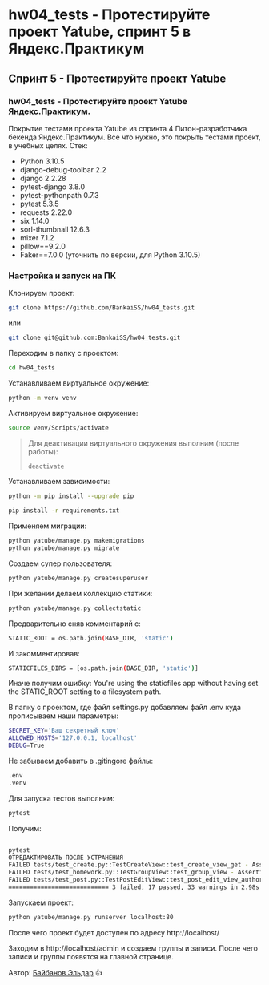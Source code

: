 # hw04_tests - Протестируйте проект Yatube, спринт 5 в Яндекс.Практикум

## Спринт 5 - Протестируйте проект Yatube

### hw04_tests - Протестируйте проект Yatube Яндекс.Практикум.

Покрытие тестами проекта Yatube из спринта 4 Питон-разработчика бекенда Яндекс.Практикум.
Все что нужно, это покрыть тестами проект, в учебных целях.
Стек:
- Python 3.10.5
- django-debug-toolbar 2.2
- django 2.2.28
- pytest-django 3.8.0
- pytest-pythonpath 0.7.3
- pytest 5.3.5
- requests 2.22.0
- six 1.14.0
- sorl-thumbnail 12.6.3
- mixer 7.1.2
- pillow==9.2.0
- Faker==7.0.0 (уточнить по версии, для Python 3.10.5)

### Настройка и запуск на ПК

Клонируем проект:

```bash
git clone https://github.com/BankaiSS/hw04_tests.git
```

или

```bash
git clone git@github.com:BankaiSS/hw04_tests.git
```

Переходим в папку с проектом:

```bash
cd hw04_tests
```

Устанавливаем виртуальное окружение:

```bash
python -m venv venv
```

Активируем виртуальное окружение:

```bash
source venv/Scripts/activate
```

> Для деактивации виртуального окружения выполним (после работы):
> ```bash
> deactivate
> ```

Устанавливаем зависимости:

```bash
python -m pip install --upgrade pip
```
```bash
pip install -r requirements.txt
```

Применяем миграции:

```bash
python yatube/manage.py makemigrations
python yatube/manage.py migrate
```

Создаем супер пользователя:

```bash
python yatube/manage.py createsuperuser
```

При желании делаем коллекцию статики:

```bash
python yatube/manage.py collectstatic
```

Предварительно сняв комментарий с:
```bash
STATIC_ROOT = os.path.join(BASE_DIR, 'static')
```

И закомментировав: 
```bash
STATICFILES_DIRS = [os.path.join(BASE_DIR, 'static')]
```

Иначе получим ошибку: You're using the staticfiles app without having set the STATIC_ROOT setting to a filesystem path.

В папку с проектом, где файл settings.py добавляем файл .env куда прописываем наши параметры:

```bash
SECRET_KEY='Ваш секретный ключ'
ALLOWED_HOSTS='127.0.0.1, localhost'
DEBUG=True
```

Не забываем добавить в .gitingore файлы:

```bash
.env
.venv
```

Для запуска тестов выполним:

```bash
pytest
```

Получим:

```bash

pytest
ОТРЕДАКТИРОВАТЬ ПОСЛЕ УСТРАНЕНИЯ
FAILED tests/test_create.py::TestCreateView::test_create_view_get - AssertionError: Проверьте, чт...
FAILED tests/test_homework.py::TestGroupView::test_group_view - AssertionError: Отредактируйте HT...
FAILED tests/test_post.py::TestPostEditView::test_post_edit_view_author_get - AssertionError: Про...
============================ 3 failed, 17 passed, 33 warnings in 2.98s ============================ 
```

Запускаем проект:

```bash
python yatube/manage.py runserver localhost:80
```

После чего проект будет доступен по адресу http://localhost/

Заходим в http://localhost/admin и создаем группы и записи.
После чего записи и группы появятся на главной странице.

Автор: [Байбанов Эльдар](https://github.com/BankaiSS) :+1:
